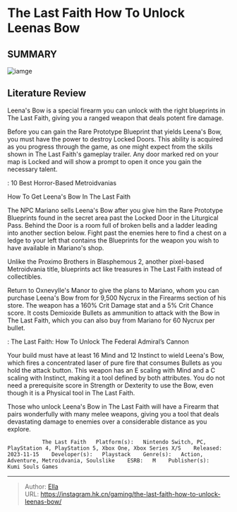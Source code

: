 # The Last Faith How To Unlock Leenas Bow


## SUMMARY 

![iamge](https://static1.srcdn.com/wordpress/wp-content/uploads/2023/11/the-last-faith-how-to-unlock-leena-s-bow.jpg)

## Literature Review

Leena&#39;s Bow is a special firearm you can unlock with the right blueprints in The Last Faith, giving you a ranged weapon that deals potent fire damage.





Before you can gain the Rare Prototype Blueprint that yields Leena&#39;s Bow, you must have the power to destroy Locked Doors. This ability is acquired as you progress through the game, as one might expect from the skills shown in The Last Faith&#39;s gameplay trailer. Any door marked red on your map is Locked and will show a prompt to open it once you gain the necessary talent.




 : 10 Best Horror-Based Metroidvanias


 How To Get Leena&#39;s Bow In The Last Faith 
          

The NPC Mariano sells Leena&#39;s Bow after you give him the Rare Prototype Blueprints found in the secret area past the Locked Door in the Liturgical Pass. Behind the Door is a room full of broken bells and a ladder leading into another section below. Fight past the enemies here to find a chest on a ledge to your left that contains the Blueprints for the weapon you wish to have available in Mariano&#39;s shop.



Unlike the Proximo Brothers in Blasphemous 2, another pixel-based Metroidvania title, blueprints act like treasures in The Last Faith instead of collectibles.




Return to Oxnevylle&#39;s Manor to give the plans to Mariano, whom you can purchase Leena&#39;s Bow from for 9,500 Nycrux in the Firearms section of his store. The weapon has a 160% Crit Damage stat and a 5% Crit Chance score. It costs Demioxide Bullets as ammunition to attack with the Bow in The Last Faith, which you can also buy from Mariano for 60 Nycrux per bullet.




 : The Last Faith: How To Unlock The Federal Admiral’s Cannon

Your build must have at least 16 Mind and 12 Instinct to wield Leena&#39;s Bow, which fires a concentrated laser of pure fire that consumes Bullets as you hold the attack button. This weapon has an E scaling with Mind and a C scaling with Instinct, making it a tool defined by both attributes. You do not need a prerequisite score in Strength or Dexterity to use the Bow, even though it is a Physical tool in The Last Faith.

Those who unlock Leena&#39;s Bow in The Last Faith will have a Firearm that pairs wonderfully with many melee weapons, giving you a tool that deals devastating damage to enemies over a considerable distance as you explore.

               The Last Faith   Platform(s):   Nintendo Switch, PC, PlayStation 4, PlayStation 5, Xbox One, Xbox Series X/S    Released:   2023-11-15    Developer(s):   Playstack    Genre(s):   Action, Adventure, Metroidvania, Soulslike    ESRB:   M    Publisher(s):   Kumi Souls Games      

---

> Author: [Ella](https://instagram.hk.cn/)  
> URL: https://instagram.hk.cn/gaming/the-last-faith-how-to-unlock-leenas-bow/  

